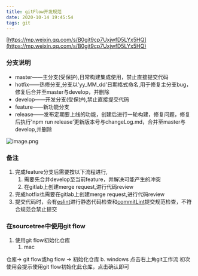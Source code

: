 ```yaml
---
title: gitFlow开发规范
date: 2020-10-14 19:45:54
tags: git
---
```


[https://mp.weixin.qq.com/s/B0git9cp7UxjwfD5LYx5HQ](https://mp.weixin.qq.com/s/B0git9cp7UxjwfD5LYx5HQ)

<!-- more -->

### 分支说明

- master——主分支(受保护),日常构建集成使用，禁止直接提交代码
- hotfix——热修分支,分支以'yy_MM_dd'日期格式命名,用于修复主分支bug，修复后合并至master与develop，并删除
- develop——开发分支(受保护),禁止直接提交代码
- feature——新功能分支
- release——发布定期要上线的功能，创建后进行一轮构建，修复问题，修复后执行'npm run release'更新版本号与changeLog.md，合并至master与develop,并删除





![image.png](https://cdn.nlark.com/yuque/0/2020/png/421125/1590147659018-127d1630-3229-491a-a498-37f043105f17.png#align=left&display=inline&height=380&margin=%5Bobject%20Object%5D&name=image.png&originHeight=380&originWidth=614&size=43457&status=done&style=none&width=614)


### 备注

1. 完成feature分支后需要按以下流程进行,
   1. 需要先合并develop至当前feature，并解决可能产生的冲突
   1. 在gitlab上创建merge request,进行代码review
2. 完成hotfix也需要在gitlab上创建merge request,进行代码review
2. 提交代码时，会有[eslint](https://hzecool.yuque.com/rmobir/va1385/nk2ayu)进行静态代码检查和[commitLint](https://hzecool.yuque.com/rmobir/va1385/dpn9i5)提交规范检查，不符合规范会禁止提交





### 在sourcetree中使用git flow

1. 使用git flow初始化仓库
   1. mac

仓库-> git flow或hg flow -> 初始化仓库
b. windows
点击右上角git工作流 初次使用会提示使用git flow初始化此仓库，点击确认即可


